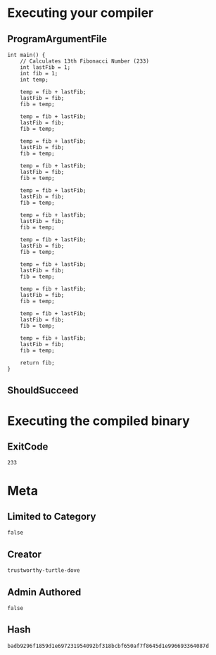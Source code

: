 # Executing your compiler

## ProgramArgumentFile

```
int main() {
    // Calculates 13th Fibonacci Number (233)
    int lastFib = 1;
    int fib = 1;
    int temp;

    temp = fib + lastFib;
    lastFib = fib;
    fib = temp;

    temp = fib + lastFib;
    lastFib = fib;
    fib = temp;

    temp = fib + lastFib;
    lastFib = fib;
    fib = temp;

    temp = fib + lastFib;
    lastFib = fib;
    fib = temp;

    temp = fib + lastFib;
    lastFib = fib;
    fib = temp;

    temp = fib + lastFib;
    lastFib = fib;
    fib = temp;

    temp = fib + lastFib;
    lastFib = fib;
    fib = temp;

    temp = fib + lastFib;
    lastFib = fib;
    fib = temp;

    temp = fib + lastFib;
    lastFib = fib;
    fib = temp;

    temp = fib + lastFib;
    lastFib = fib;
    fib = temp;

    temp = fib + lastFib;
    lastFib = fib;
    fib = temp;
    
    return fib;
}
```

## ShouldSucceed

# Executing the compiled binary

## ExitCode

```
233
```

# Meta

## Limited to Category

```
false
```

## Creator

```
trustworthy-turtle-dove
```

## Admin Authored

```
false
```

## Hash

```
badb9296f1859d1e697231954092bf318bcbf650af7f8645d1e996693364087d
```
